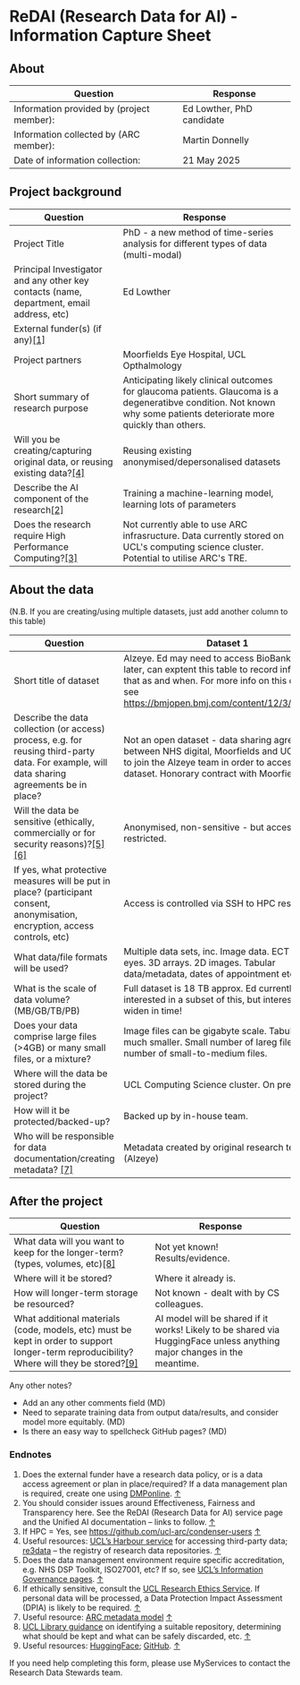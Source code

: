 # ReDAI (Research Data for AI) - Information Capture Sheet

## About
| Question    | Response |
| -------- | ------- |
| Information provided by (project member): | Ed Lowther, PhD candidate |
| Information collected by (ARC member): | Martin Donnelly |
| Date of information collection: | 21 May 2025 |

## Project background
| Question    | Response |
| -------- | ------- |
| Project Title | PhD - a new method of time-series analysis for different types of data (multi-modal) |
| Principal Investigator and any other key contacts (name, department, email address, etc) | Ed Lowther |
| External funder(s) (if any)[[1]](#endnote-1) | |
| Project partners | Moorfields Eye Hospital, UCL Opthalmology |
| Short summary of research purpose | Anticipating likely clinical outcomes for glaucoma patients. Glaucoma is a degeneratibve condition. Not known why some patients deteriorate more quickly than others. |
| Will you be creating/capturing original data, or reusing existing data?[[4]](#endnote-4) | Reusing existing anonymised/depersonalised datasets |
| Describe the AI component of the research[[2]](#endnote-2) | Training a machine-learning model, learning lots of parameters |
| Does the research require High Performance Computing?[[3]](#endnote-3) | Not currently able to use ARC infrasructure. Data currently stored on UCL's computing science cluster. Potential to utilise ARC's TRE.|

## About the data

(N.B. If you are creating/using multiple datasets, just add another column to this table)

| Question    | Dataset 1 |
| -------- | ------- |
| Short title of dataset  |  Alzeye. Ed may need to access BioBank dataset later, can exptent this table to record info around that as and when. For more info on this dataset see https://bmjopen.bmj.com/content/12/3/e058552 |
| Describe the data collection (or access) process, e.g. for reusing third-party data. For example, will data sharing agreements be in place? |  Not an open dataset - data sharing agreements between NHS digital, Moorfields and UCl. Ed had to join the Alzeye team in order to access dataset. Honorary contract with Moorfields. |
| Will the data be sensitive (ethically, commercially or for security reasons)?[[5]](#endnote-5) [[6]](#endnote-6) | Anonymised, non-sensitive - but access is restricted. |
| If yes, what protective measures will be put in place? (participant consent, anonymisation, encryption, access controls, etc) |  Access is controlled via SSH to HPC resource.  |
| What data/file formats will be used?  |  Multiple data sets, inc. Image data. ECT scans of eyes. 3D arrays. 2D images. Tabular data/metadata, dates of appointment etc. |
| What is the scale of data volume? (MB/GB/TB/PB) | Full dataset is 18 TB approx. Ed currently only interested in a subset of this, but interest may widen in time!  |
| Does your data comprise large files (>4GB) or many small files, or a mixture? |  Image files can be gigabyte scale. Tabular data much smaller. Small number of lareg files, large number of small-to-medium files.   |
| Where will the data be stored during the project? |  UCL Computing Science cluster. On premises.  |
| How will it be protected/backed-up? | Backed up by in-house team.  |
| Who will be responsible for data documentation/creating metadata? [[7]](#endnote-7) |  Metadata created by original research team (Alzeye)   |

## After the project

| Question    | Response |
| -------- | ------- |
| What data will you want to keep for the longer-term? (types, volumes, etc)[[8]](#endnote-8) | Not yet known! Results/evidence. |
| Where will it be stored? | Where it already is. |
| How will longer-term storage be resourced? | Not known - dealt with by CS colleagues. |
| What additional materials (code, models, etc) must be kept in order to support longer-term reproducibility? Where will they be stored?[[9]](#endnote-9) | AI model will be shared if it works! Likely to be shared via HuggingFace unless anything major changes in the meantime. |

Any other notes?
- Add an any other comments field (MD)
- Need to separate training data from output data/results, and consider model more equitably. (MD)
- Is there an easy way to spellcheck GitHub pages? (MD)

### Endnotes

1. Does the external funder have a research data policy, or is a data access agreement or plan in place/required? If a data management plan is required, create one using [DMPonline](https://dmponline.dcc.ac.uk/). [↑](#endnote-ref-1)
2. You should consider issues around Effectiveness, Fairness and Transparency here. See the ReDAI (Research Data for AI) service page and the Unified AI documentation – links to follow. [↑](#endnote-ref-2)
3. If HPC = Yes, see <https://github.com/ucl-arc/condenser-users> [↑](#endnote-ref-3)
4. Useful resources: [UCL’s Harbour service](https://www.ucl.ac.uk/advanced-research-computing/harbour-ucls-external-data-service) for accessing third-party data; [re3data](https://www.re3data.org/) – the registry of research data repositories. [↑](#endnote-ref-4)
5. Does the data management environment require specific accreditation, e.g. NHS DSP Toolkit, ISO27001, etc? If so, see [UCL’s Information Governance pages](https://www.ucl.ac.uk/isd/user/login?destination=node/4175). [↑](#endnote-ref-5)
6. If ethically sensitive, consult the [UCL Research Ethics Service](https://www.ucl.ac.uk/research-innovation-services/compliance-and-assurance/research-ethics-service). If personal data will be processed, a Data Protection Impact Assessment (DPIA) is likely to be required. [↑](#endnote-ref-6)
7. Useful resource: [ARC metadata model](https://liveuclac-my.sharepoint.com/personal/ccaemdo_ucl_ac_uk/Documents/UCL%20%282023-%29/Unified%20AI/ARC%20metadata%20model%20-%20https%3A/liveuclac.sharepoint.com/sites/RITSstaff/Shared%20Documents/Forms/AllItems.aspx?csf=1&web=1&e=KDvi6V&CID=fcdeb7ee%2D1c19%2D425f%2Db45f%2Da2be2d43fa25&FolderCTID=0x01200008C0B7F85E2CFC4F92262A497FFA8D20&id=%2Fsites%2FRITSstaff%2FShared%20Documents%2FData%20Stewardship%2FARC%20Metadata%20Model) [↑](#endnote-ref-7)
8. [UCL Library guidance](https://www.ucl.ac.uk/library/open-science-research-support/research-data-management/best-practices/how-guides/archiving) on identifying a suitable repository, determining what should be kept and what can be safely discarded, etc. [↑](#endnote-ref-8)
9. Useful resources: [HuggingFace](https://huggingface.co/); [GitHub](https://github.com/). [↑](#endnote-ref-9)

If you need help completing this form, please use MyServices to contact the Research Data Stewards team.
